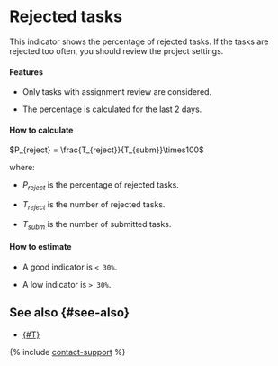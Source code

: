 # Rejected tasks

This indicator shows the percentage of rejected tasks. If the tasks are rejected too often, you should review the project settings.

#### Features

- Only tasks with assignment review are considered.

- The percentage is calculated for the last 2 days.

#### How to calculate

$P_{reject} = \frac{T_{reject}}{T_{subm}}\times100$

where:

- $P_{reject}$ is the percentage of rejected tasks.

- $T_{reject}$ is the number of rejected tasks.

- $T_{subm}$ is the number of submitted tasks.

#### How to estimate

- A good indicator is `< 30%`.

- A low indicator is `> 30%`.

## See also {#see-also}

- [{#T}](../accept.md)

{% include [contact-support](../../_includes/contact-support.md) %}